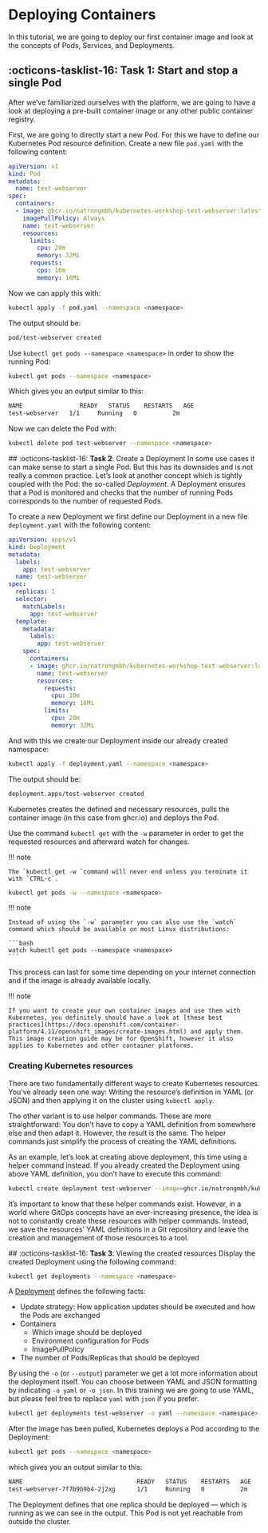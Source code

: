 # Deploying Containers
In this tutorial, we are going to deploy our first container image and look at the concepts of Pods, Services, and Deployments.

## :octicons-tasklist-16: **Task 1**: Start and stop a single Pod
After we’ve familiarized ourselves with the platform, we are going to have a look at deploying a pre-built container image or any other public container registry.

First, we are going to directly start a new Pod.
For this we have to define our Kubernetes Pod resource definition. 
Create a new file `pod.yaml` with the following content:

```yaml
apiVersion: v1
kind: Pod
metadata:
  name: test-webserver
spec:
  containers:
  - image: ghcr.io/natrongmbh/kubernetes-workshop-test-webserver:latest
    imagePullPolicy: Always
    name: test-webserver
    resources:
      limits:
        cpu: 20m
        memory: 32Mi
      requests:
        cpu: 10m
        memory: 16Mi
```

Now we can apply this with:

```bash
kubectl apply -f pod.yaml --namespace <namespace>
```

The output should be:
```bash
pod/test-webserver created
```

Use `kubectl get pods --namespace <namespace>` in order to show the running Pod:

```bash
kubectl get pods --namespace <namespace>
```

Which gives you an output similar to this:

```bash
NAME                READY   STATUS    RESTARTS   AGE
test-webserver   1/1     Running   0          2m
```

Now we can delete the Pod with:

```bash
kubectl delete pod test-webserver --namespace <namespace>
```

## :octicons-tasklist-16: **Task 2**: Create a Deployment
In some use cases it can make sense to start a single Pod. But this has its downsides and is not really a common practice. Let’s look at another concept which is tightly coupled with the Pod: the so-called *Deployment*. A Deployment ensures that a Pod is monitored and checks that the number of running Pods corresponds to the number of requested Pods.

To create a new Deployment we first define our Deployment in a new file `deployment.yaml` with the following content:

```yaml
apiVersion: apps/v1
kind: Deployment
metadata:
  labels:
    app: test-webserver
  name: test-webserver
spec:
  replicas: 1
  selector:
    matchLabels:
      app: test-webserver
  template:
    metadata:
      labels:
        app: test-webserver
    spec:
      containers:
      - image: ghcr.io/natrongmbh/kubernetes-workshop-test-webserver:latest
        name: test-webserver
        resources:
          requests:
            cpu: 10m
            memory: 16Mi
          limits:
            cpu: 20m
            memory: 32Mi
```

And with this we create our Deployment inside our already created namespace:

```bash
kubectl apply -f deployment.yaml --namespace <namespace>
```

The output should be:

```bash
deployment.apps/test-webserver created
```

Kubernetes creates the defined and necessary resources, pulls the container image (in this case from ghcr.io) and deploys the Pod.

Use the command `kubectl get` with the `-w` parameter in order to get the requested resources and afterward watch for changes.

!!! note

    The `kubectl get -w `command will never end unless you terminate it with `CTRL-c`.

```bash
kubectl get pods -w --namespace <namespace>
```

!!! note
    
    Instead of using the `-w` parameter you can also use the `watch` command which should be available on most Linux distributions:

    ```bash
    watch kubectl get pods --namespace <namespace>
    ```

This process can last for some time depending on your internet connection and if the image is already available locally.

!!! note

    If you want to create your own container images and use them with Kubernetes, you definitely should have a look at [these best practices](https://docs.openshift.com/container-platform/4.11/openshift_images/create-images.html) and apply them. This image creation guide may be for OpenShift, however it also applies to Kubernetes and other container platforms.

### Creating Kubernetes resources
There are two fundamentally different ways to create Kubernetes resources. You’ve already seen one way: Writing the resource’s definition in YAML (or JSON) and then applying it on the cluster using `kubectl apply`.

The other variant is to use helper commands. These are more straightforward: You don’t have to copy a YAML definition from somewhere else and then adapt it. However, the result is the same. The helper commands just simplify the process of creating the YAML definitions.

As an example, let’s look at creating above deployment, this time using a helper command instead. If you already created the Deployment using above YAML definition, you don’t have to execute this command:

```bash
kubectl create deployment test-webserver --image=ghcr.io/natrongmbh/kubernetes-workshop-test-webserver:latest --namespace <namespace>
```

It’s important to know that these helper commands exist. However, in a world where GitOps concepts have an ever-increasing presence, the idea is not to constantly create these resources with helper commands. Instead, we save the resources’ YAML definitions in a Git repository and leave the creation and management of those resources to a tool.

## :octicons-tasklist-16: **Task 3**: Viewing the created resources
Display the created Deployment using the following command:

```bash
kubectl get deployments --namespace <namespace>
```

A [Deployment](https://kubernetes.io/docs/concepts/workloads/controllers/deployment/) defines the following facts:

- Update strategy: How application updates should be executed and how the Pods are exchanged
- Containers
    - Which image should be deployed
    - Environment configuration for Pods
    - ImagePullPolicy
- The number of Pods/Replicas that should be deployed

By using the `-o` (or `--output`) parameter we get a lot more information about the deployment itself. You can choose between YAML and JSON formatting by indicating `-o yaml` or `-o json`. In this training we are going to use YAML, but please feel free to replace `yaml` with `json` if you prefer.

```bash
kubectl get deployments test-webserver -o yaml --namespace <namespace>
```

After the image has been pulled, Kubernetes deploys a Pod according to the Deployment:

```bash
kubectl get pods --namespace <namespace>
```

which gives you an output similar to this:

```bash
NAME                                READY   STATUS    RESTARTS   AGE
test-webserver-7f7b9b9b4-2j2xg      1/1     Running   0          2m
```

The Deployment defines that one replica should be deployed — which is running as we can see in the output. This Pod is not yet reachable from outside the cluster.
